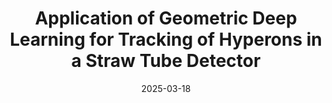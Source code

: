 ---
title: "Application of Geometric Deep Learning for Tracking of Hyperons in a Straw Tube Detector"
date: 2025-03-18
venue: arXiv:2503.14305
link: https://arxiv.org/abs/2503.14305
inspire_id: 2901447
authors: Adeel Akram, Xiangyang Ju, Michael Papenbrock,  et al.
bibtex: '@article{Akram:2025ccu,\n archiveprefix = {arXiv},\n author = {Akram, Adeel and Ju, Xiangyang and Papenbrock, Michael and Taylor, Jenny and Stockmanns, Tobias and Sch\\"onning, Karin},\n eprint = {2503.14305},\n month = {3},\n primaryclass = {hep-ex},\n title = {{Application of Geometric Deep Learning for Tracking of Hyperons in a Straw Tube Detector}},\n year = {2025}\n}\n'
---